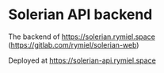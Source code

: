 # Solerian API backend

The backend of https://solerian.rymiel.space (https://gitlab.com/rymiel/solerian-web)

Deployed at https://solerian-api.rymiel.space
